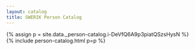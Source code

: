 ```yaml
---
layout: catalog
title: SWERIK Person Catalog
---
```

{% assign p = site.data._person-catalog.i-DeVfQ6A9p3piatQSzsHysN %}
{% include person-catalog.html p=p %}

